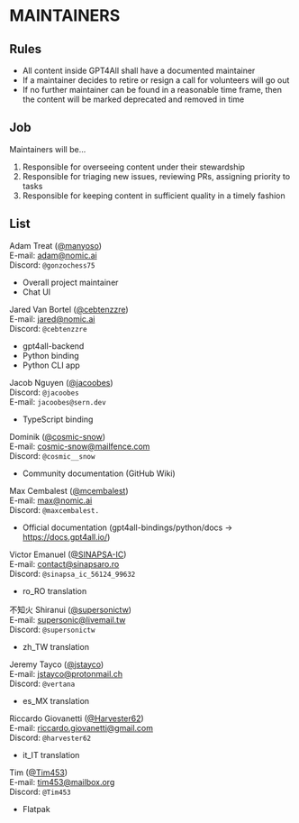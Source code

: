 # MAINTAINERS

## Rules

* All content inside GPT4All shall have a documented maintainer
* If a maintainer decides to retire or resign a call for volunteers will go
  out
* If no further maintainer can be found in a reasonable time frame, then the
  content will be marked deprecated and removed in time

## Job

Maintainers will be...

1. Responsible for overseeing content under their stewardship
2. Responsible for triaging new issues, reviewing PRs, assigning priority
   to tasks
3. Responsible for keeping content in sufficient quality in a timely fashion

## List

Adam Treat ([@manyoso](https://github.com/manyoso))<br/>
E-mail: adam@nomic.ai<br/>
Discord: `@gonzochess75`
- Overall project maintainer
- Chat UI

Jared Van Bortel ([@cebtenzzre](https://github.com/cebtenzzre))<br/>
E-mail: jared@nomic.ai<br/>
Discord: `@cebtenzzre`
- gpt4all-backend
- Python binding
- Python CLI app

Jacob Nguyen ([@jacoobes](https://github.com/jacoobes))<br/>
Discord: `@jacoobes`<br/>
E-mail: `jacoobes@sern.dev`
- TypeScript binding

Dominik ([@cosmic-snow](https://github.com/cosmic-snow))<br/>
E-mail: cosmic-snow@mailfence.com<br/>
Discord: `@cosmic__snow`
- Community documentation (GitHub Wiki)

Max Cembalest ([@mcembalest](https://github.com/mcembalest))<br/>
E-mail: max@nomic.ai<br/>
Discord: `@maxcembalest.`
- Official documentation (gpt4all-bindings/python/docs -> https://docs.gpt4all.io/)

Victor Emanuel ([@SINAPSA-IC](https://github.com/SINAPSA-IC))<br/>
E-mail: contact@sinapsaro.ro<br/>
Discord: `@sinapsa_ic_56124_99632`
- ro\_RO translation

不知火 Shiranui ([@supersonictw](https://github.com/supersonictw))<br/>
E-mail: supersonic@livemail.tw<br/>
Discord: `@supersonictw`
- zh\_TW translation

Jeremy Tayco ([@jstayco](https://github.com/jstayco))<br/>
E-mail: jstayco@protonmail.ch<br/>
Discord: `@vertana`
- es\_MX translation

Riccardo Giovanetti ([@Harvester62](https://github.com/Harvester62))<br/>
E-mail: riccardo.giovanetti@gmail.com<br/>
Discord: `@harvester62`
- it\_IT translation

Tim ([@Tim453](https://github.com/Tim453))<br/>
E-mail: tim453@mailbox.org<br/>
Discord: `@Tim453`
- Flatpak
